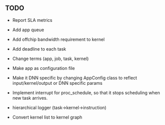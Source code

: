 ## TODO
- Report SLA metrics
- Add app queue
- Add offchip bandwidth requirement to kernel
- Add deadline to each task
- Change terms (app, job, task, kernel)
- Make app as configuration file
- Make it DNN specific by changing  AppConfig class to reflect input/kernel/output or DNN specific params

- Implement interrupt for proc_schedule, so that it stops scheduling when new task arrives. 
- hierarchical logger (task->kernel->instruction)
- Convert kernel list to kernel graph